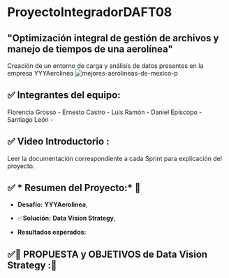 # ProyectoIntegradorDAFT08



## "Optimización integral de gestión de archivos y manejo de tiempos de una aerolínea"
Creación de un entorno de carga y análisis de datos presentes en la empresa YYYAerolinea 
![mejores-aerolineas-de-mexico-p](https://github.com/user-attachments/assets/e0b738ec-c5cc-4d88-99bc-8306269a6507)

## ✅ Integrantes del equipo:
Florencia Grosso - 
Ernesto Castro - 
Luis Ramón - 
Daniel Episcopo - 
Santiago León - 


## ✅ Video Introductorio :

Leer la documentación correspondiente a cada Sprint para explicación del proyecto.
##  ✅ * Resumen del Proyecto:* 🔨


* **Desafío:**
**YYYAerolinea**, 

* ✅**Solución:**
**Data Vision Strategy**, 

* **Resultados esperados:**



##  ✅🚀 **PROPUESTA y OBJETIVOS de Data Vision Strategy** :🚀
